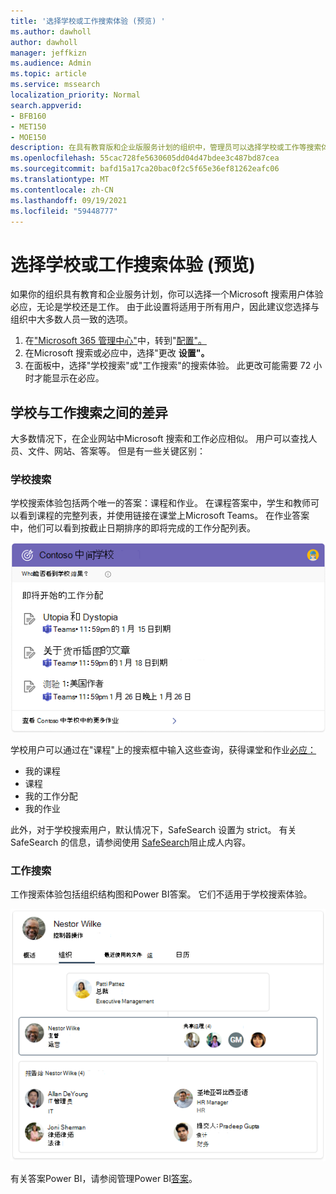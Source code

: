 ```yaml
---
title: '选择学校或工作搜索体验 (预览) '
ms.author: dawholl
author: dawholl
manager: jeffkizn
ms.audience: Admin
ms.topic: article
ms.service: mssearch
localization_priority: Normal
search.appverid:
- BFB160
- MET150
- MOE150
description: 在具有教育版和企业版服务计划的组织中，管理员可以选择学校或工作等搜索体验，用户可以在搜索 必应。
ms.openlocfilehash: 55cac728fe5630605dd04d47bdee3c487bd87cea
ms.sourcegitcommit: bafd15a17ca20bac0f2c5f65e36ef81262eafc06
ms.translationtype: MT
ms.contentlocale: zh-CN
ms.lasthandoff: 09/19/2021
ms.locfileid: "59448777"
---
```

# <a name="select-a-school-or-work-search-experience-preview"></a>选择学校或工作搜索体验 (预览) 

如果你的组织具有教育和企业服务计划，你可以选择一个Microsoft 搜索用户体验必应，无论是学校还是工作。 由于此设置将适用于所有用户，因此建议您选择与组织中大多数人员一致的选项。

1. 在["Microsoft 365 管理中心"](https://admin.microsoft.com)中，转到"[配置"。](https://admin.microsoft.com/Adminportal/Home#/MicrosoftSearch/configurations)
1. 在Microsoft 搜索或必应中，选择"更改 **设置"。**
1. 在面板中，选择"学校搜索"或"工作搜索"的搜索体验。 此更改可能需要 72 小时才能显示在必应。

## <a name="differences-between-school-and-work-search"></a>学校与工作搜索之间的差异

大多数情况下，在企业网站中Microsoft 搜索和工作必应相似。 用户可以查找人员、文件、网站、答案等。 但是有一些关键区别：

### <a name="school-search"></a>学校搜索

学校搜索体验包括两个唯一的答案：课程和作业。 在课程答案中，学生和教师可以看到课程的完整列表，并使用链接在课堂上Microsoft Teams。 在作业答案中，他们可以看到按截止日期排序的即将完成的工作分配列表。

![按截止日期列出的作业答案的屏幕截图](media/work-school-search/school-assignment-answer.png)

学校用户可以通过在"课程"上的搜索框中输入这些查询，获得课堂和作业[必应：](https://Bing.com)

- 我的课程
- 课程
- 我的工作分配
- 我的作业

此外，对于学校搜索用户，默认情况下，SafeSearch 设置为 strict。 有关 SafeSearch 的信息，请参阅使用 [SafeSearch](https://support.microsoft.com/topic/946059ed-992b-46a0-944a-28e8fb8f1814)阻止成人内容。

### <a name="work-search"></a>工作搜索

工作搜索体验包括组织结构图和Power BI答案。 它们不适用于学校搜索体验。

![具有三个不同级别的组织结构图的屏幕截图](media/work-school-search/organizational-chart.png)

有关答案Power BI，请参阅管理Power BI[答案](manage-powerbi.md)。
